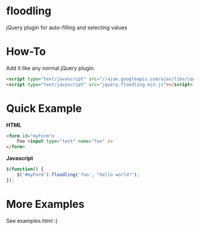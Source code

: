 floodling
=========

jQuery plugin for auto-filling and selecting values

# How-To

Add it like any normal jQuery plugin.

```html
<script type="text/javascript" src="//ajax.googleapis.com/ajax/libs/jquery/1.8.1/jquery.min.js"></script>
<script type="text/javascript" src="jquery.floodling.min.js"></script>
```

# Quick Example

**HTML**
```html
<form id="myForm">
	Foo <input type="text" name="foo" />
</form>
```

**Javascript**
```javascript
$(function() {
	$('#myForm').floodling('foo', "hello world!");
});
```

# More Examples

See examples.html :)